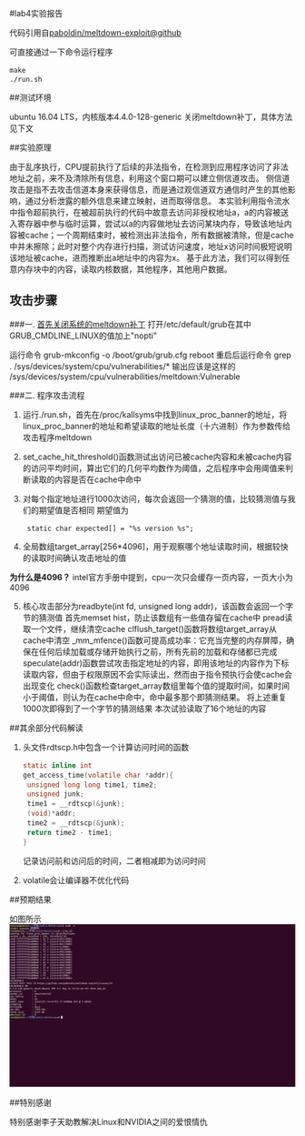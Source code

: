 #lab4实验报告

代码引用自[paboldin/meltdown-exploit@github](https://github.com/paboldin/meltdown-exploit) 

可直接通过一下命令运行程序

	make
	./run.sh

##测试环境

ubuntu 16.04 LTS，内核版本4.4.0-128-generic
关闭meltdown补丁，具体方法见下文

##实验原理

由于乱序执行，CPU提前执行了后续的非法指令，在检测到应用程序访问了非法地址之前，来不及清除所有信息，利用这个窗口期可以建立侧信道攻击。
侧信道攻击是指不去攻击信道本身来获得信息，而是通过观信道双方通信时产生的其他影响，通过分析泄露的额外信息来建立映射，进而取得信息。
本实验利用指令流水中指令超前执行，在被超前执行的代码中故意去访问非授权地址a，a的内容被送入寄存器中参与临时运算，尝试以a的内容做地址去访问某块内存，导致该地址内容被cache；一个周期结束时，被检测出非法指令，所有数据被清除，但是cache中并未擦除；此时对整个内存进行扫描，测试访问速度，地址x访问时间极短说明该地址被cache，进而推断出a地址中的内容为x。
基于此方法，我们可以得到任意内存块中的内容，读取内核数据，其他程序，其他用户数据。

## 攻击步骤

###一. [首先关闭系统的meltdown补丁](https://community.spiceworks.com/topic/2108250-meltdown-patch-disable-fedora-27) 
打开/etc/default/grub在其中GRUB_CMDLINE_LINUX的值加上"nopti"

运行命令
		grub-mkconfig -o /boot/grub/grub.cfg
		reboot
重启后运行命令	
		grep . /sys/devices/system/cpu/vulnerabilities/*
输出应该是这样的
		/sys/devices/system/cpu/vulnerabilities/meltdown:Vulnerable

###二. 程序攻击流程

1. 运行./run.sh，首先在/proc/kallsyms中找到linux_proc_banner的地址，将linux_proc_banner的地址和希望读取的地址长度（十六进制）作为参数传给攻击程序meltdown

2. set_cache_hit_threshold()函数测试出访问已被cache内容和未被cache内容的访问平均时间，算出它们的几何平均数作为阈值，之后程序中会用阈值来判断读取的内容是否在cache中命中

3. 对每个指定地址进行1000次访问，每次会返回一个猜测的值，比较猜测值与我们的期望值是否相同
期望值为

		static char expected[] = "%s version %s";

4. 全局数组target_array[256*4096]，用于观察哪个地址读取时间，根据较快的读取时间确认攻击地址的值

**为什么是4096？**
intel官方手册中提到，cpu一次只会缓存一页内容，一页大小为4096

5. 核心攻击部分为readbyte(int fd, unsigned long addr)，该函数会返回一个字节的猜测值
首先memset hist，防止该数组有一些值存留在cache中
pread读取一个文件，继续清空cache
clflush_target()函数将数组target_array从cache中清空
_mm_mfence()函数可提高成功率：它充当完整的内存屏障，确保在任何后续加载或存储开始执行之前，所有先前的加载和存储都已完成
speculate(addr)函数尝试攻击指定地址的内容，即用该地址的内容作为下标读取内容，但由于权限原因不会实际读出，然而由于指令预执行会使cache会出现变化
check()函数检查target_array数组里每个值的提取时间，如果时间小于阈值，则认为在cache中命中，命中最多那个即猜测结果。
将上述重复1000次即得到了一个字节的猜测结果
本次试验读取了16个地址的内容

##其余部分代码解读

1. 头文件rdtscp.h中包含一个计算访问时间的函数

   ```c
   static inline int
   get_access_time(volatile char *addr){
   	unsigned long long time1, time2;
   	unsigned junk;
   	time1 = __rdtscp(&junk);
   	(void)*addr;
   	time2 = __rdtscp(&junk);
   	return time2 - time1;
   }
   ```

   记录访问前和访问后的时间，二者相减即为访问时间

2. volatile会让编译器不优化代码


##预期结果

如图所示
![result](pictures/result.png  "result")

##特别感谢

特别感谢李子天助教解决Linux和NVIDIA之间的爱恨情仇
